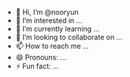 - 👋 Hi, I’m @nooryun
- 👀 I’m interested in ...
- 🌱 I’m currently learning ...
- 💞️ I’m looking to collaborate on ...
- 📫 How to reach me ...
- 😄 Pronouns: ...
- ⚡ Fun fact: ...

<!---
nooryun/nooryun is a ✨ special ✨ repository because its `README.md` (this file) appears on your GitHub profile.
You can click the Preview link to take a look at your changes.
--->
